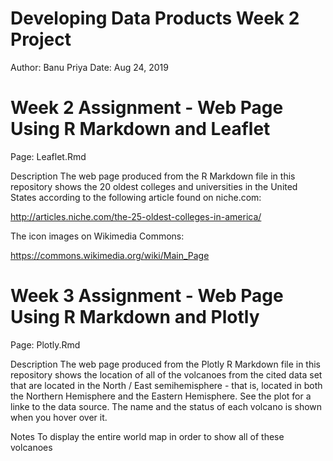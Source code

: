 Developing Data Products Week 2 Project
================
Author: Banu Priya
Date: Aug 24, 2019

Week 2 Assignment - Web Page Using R Markdown and Leaflet
=========================================================
Page: Leaflet.Rmd

Description
The web page produced from the R Markdown file in this repository shows the 20 oldest colleges and universities in the United States according to the following article found on niche.com:

http://articles.niche.com/the-25-oldest-colleges-in-america/

The icon images on Wikimedia Commons:

https://commons.wikimedia.org/wiki/Main_Page


Week 3 Assignment - Web Page Using R Markdown and Plotly
========================================================
Page: Plotly.Rmd

Description
The web page produced from the Plotly R Markdown file in this repository shows the location of all of the volcanoes from the cited data set that are located in the North / East semihemisphere - that is, located in both the Northern Hemisphere and the Eastern Hemisphere. See the plot for a linke to the data source. The name and the status of each volcano is shown when you hover over it.

Notes
To display the entire world map in order to show all of these volcanoes
